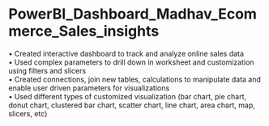 # PowerBI_Dashboard_Madhav_Ecommerce_Sales_insights
 • Created interactive dashboard to track and analyze online sales data  
 • Used complex parameters to drill down in worksheet and customization using filters and slicers  
 • Created connections, join new tables, calculations to manipulate data and enable user driven parameters for visualizations  
 • Used different types of customized visualization (bar chart, pie chart, donut chart, clustered bar chart, scatter chart, line chart, area chart, map, slicers, etc)
